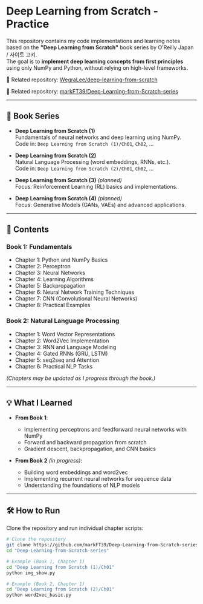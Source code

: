 # Deep Learning from Scratch - Practice

This repository contains my code implementations and learning notes based on the **"Deep Learning from Scratch"** book series by O'Reilly Japan / 사이토 고키.  
The goal is to **implement deep learning concepts from first principles** using only NumPy and Python, without relying on high-level frameworks.

📎 Related repository: [WegraLee/deep-learning-from-scratch](https://github.com/WegraLee/deep-learning-from-scratch)

📎 Related repository: [markFT39/Deep-Learning-from-Scratch-series](https://github.com/markFT39/Deep-Learning-from-Scratch-series)

---

## 📘 Book Series
- **Deep Learning from Scratch (1)**  
  Fundamentals of neural networks and deep learning using NumPy.  
  Code in: `Deep Learning from Scratch (1)/Ch01`, `Ch02`, ...

- **Deep Learning from Scratch (2)**  
  Natural Language Processing (word embeddings, RNNs, etc.).  
  Code in: `Deep Learning from Scratch (2)/Ch01`, `Ch02`, ...

- **Deep Learning from Scratch (3)** *(planned)*  
  Focus: Reinforcement Learning (RL) basics and implementations.

- **Deep Learning from Scratch (4)** *(planned)*  
  Focus: Generative Models (GANs, VAEs) and advanced applications.

---

## 📁 Contents

### Book 1: Fundamentals
- Chapter 1: Python and NumPy Basics  
- Chapter 2: Perceptron  
- Chapter 3: Neural Networks  
- Chapter 4: Learning Algorithms  
- Chapter 5: Backpropagation  
- Chapter 6: Neural Network Training Techniques  
- Chapter 7: CNN (Convolutional Neural Networks)  
- Chapter 8: Practical Examples  

### Book 2: Natural Language Processing
- Chapter 1: Word Vector Representations  
- Chapter 2: Word2Vec Implementation  
- Chapter 3: RNN and Language Modeling  
- Chapter 4: Gated RNNs (GRU, LSTM)  
- Chapter 5: seq2seq and Attention  
- Chapter 6: Practical NLP Tasks  

*(Chapters may be updated as I progress through the book.)*

---

## 💡 What I Learned
- **From Book 1**:  
  - Implementing perceptrons and feedforward neural networks with NumPy  
  - Forward and backward propagation from scratch  
  - Gradient descent, backpropagation, and CNN basics  

- **From Book 2** *(in progress)*:  
  - Building word embeddings and word2vec  
  - Implementing recurrent neural networks for sequence data  
  - Understanding the foundations of NLP models  

---

## 🛠 How to Run
Clone the repository and run individual chapter scripts:

```bash
# Clone the repository
git clone https://github.com/markFT39/Deep-Learning-from-Scratch-series.git
cd "Deep-Learning-from-Scratch-series"

# Example (Book 1, Chapter 1)
cd "Deep Learning from Scratch (1)/Ch01"
python img_show.py

# Example (Book 2, Chapter 1)
cd "Deep Learning from Scratch (2)/Ch01"
python word2vec_basic.py
